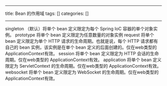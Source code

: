 
--- 
title:  Bean 的作用域 
tags: []
categories: [] 

---
singleton （默认）将单个 bean 定义限定为每个 Spring IoC 容器的单个对象实例。 prototype 将单个 bean 定义限定为任意数量的对象实例 request 将单个 bean 定义限定为单个 HTTP 请求的生命周期。也就是说，每个 HTTP 请求都有自己的 bean 实例，该实例是在单个 bean 定义的后面创建的。仅在web类型的 ApplicationContext有效。 session 将单个 bean 定义限定为 HTTP 会话的生命周期。仅在web类型的 ApplicationContext有效。 application 将单个 bean 定义限定为 ServletContext 的生命周期。仅在web类型的 ApplicationContext有效。 websocket 将单个 bean 定义限定为 WebSocket 的生命周期。仅在web类型的 ApplicationContext有效。
